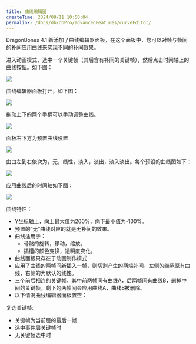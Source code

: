 ```yaml
---
title: 曲线编辑器
createTime: 2024/09/11 10:50:04
permalink: /docs/db/dbPro/advancedFeatures/curveEditor/
---
```

DragonBones 4.1 新添加了曲线编辑器面板，在这个面板中，您可以对帧与帧间的补间应用曲线来实现不同的补间效果。

进入动画模式，选中一个关键帧（其后含有补间的关键帧），然后点击时间轴上的曲线按钮。如下图：

![](p1.png)

曲线编辑器面板打开，如下图：

![](p2.png)

拖动上下的两个手柄可以手动调整曲线。

![](p3.png)

面板右下方为预置曲线设置

![](p4.png)

由由左到右依次为，无，线性，淡入，淡出，淡入淡出。每个预设的曲线图如下：

![](p5.png)

应用曲线后的时间轴如下图：

![](p6.png)

曲线特性：
* Y坐标轴上，向上最大值为200%，向下最小值为-100%。
* 预置的“无”曲线对应的就是无补间的效果。
* 曲线适用于：
    * 骨骼的旋转，移动，缩放。
    * 插槽的颜色变换，透明度变化。
* 曲线面板只存在于动画制作模式
* 应用了曲线的两帧间新插入一帧，则切割产生的两端补间，左侧的继承原有曲线，右侧的为默认的线性。
* 三个前后相连的关键帧，其中前两帧间有曲线A，后两帧间有曲线B，删掉中间的关键帧，剩下的两帧间会应用曲线A，曲线B被删除。
* 以下情况曲线编辑器面板置空：

复选关键帧:
* 关键帧为当前层的最后一帧
* 选中事件层关键帧时
* 无关键帧选中时
